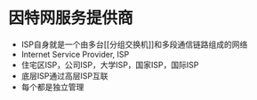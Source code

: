 # 因特网服务提供商

- ISP自身就是一个由多台[[分组交换机]]和多段通信链路组成的网络
- Internet Service Provider, ISP
- 住宅区ISP，公司ISP，大学ISP，国家ISP，国际ISP
- 底层ISP通过高层ISP互联
- 每个都是独立管理